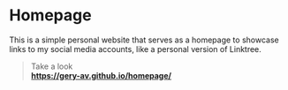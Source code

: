 # Homepage 

This is a simple personal website that serves as a homepage to showcase links to my social media accounts, like a personal version of Linktree.

> Take a look <br>
**https://gery-av.github.io/homepage/**
